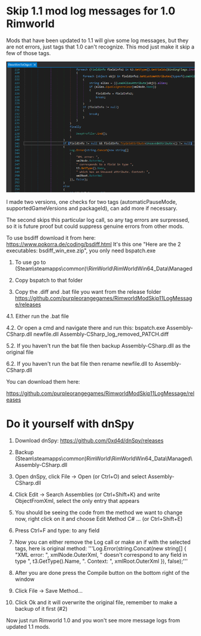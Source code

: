 # Skip 1.1 mod log messages for 1.0 Rimworld

Mods that have been updated to 1.1 will give some log messages, but they are not errors, just tags that 1.0 can't recognize. This mod just make it skip a few of those tags.

![Mod](https://raw.githubusercontent.com/purpleorangegames/RimworldModSkip11LogMessage/master/screenshotCode.png)

I made two versions, one checks for two tags (automaticPauseMode, supportedGameVersions and packageId), can add more if necessary.

The second skips this particular log call, so any tag errors are surpressed, so it is future proof but could suppress genuine errors from other mods.


To use bsdiff download it from here: https://www.pokorra.de/coding/bsdiff.html
It's this one "Here are the 2 executables: bsdiff_win_exe.zip", you only need bspatch.exe

1. To use go to (Steam\steamapps\common)\RimWorld\RimWorldWin64_Data\Managed

2. Copy bspatch to that folder

3. Copy the .diff and .bat file you want from the release folder
https://github.com/purpleorangegames/RimworldModSkip11LogMessage/releases

4.1. Either run the .bat file

4.2. Or open a cmd and navigate there and run this:
bspatch.exe Assembly-CSharp.dll newfile.dll Assembly-CSharp_log_removed_PATCH.diff

5.2. If you haven't run the bat file then backup Assembly-CSharp.dll as the original file

6.2. If you haven't run the bat file then rename newfile.dll to Assembly-CSharp.dll


You can download them here:

https://github.com/purpleorangegames/RimworldModSkip11LogMessage/releases


# Do it yourself with dnSpy

1. Download dnSpy: https://github.com/0xd4d/dnSpy/releases

2. Backup (Steam\steamapps\common\)RimWorld\RimWorldWin64_Data\Managed\Assembly-CSharp.dll

3. Open dnSpy, click File -> Open (or Ctrl+O) and select Assembly-CSharp.dll

4. Click Edit -> Search Assemblies (or Ctrl+Shift+K) and write ObjectFromXml, select the only entry that appears

5. You should be seeing the code from the method we want to change now,
right click on it and choose Edit Method C# ... (or Ctrl+Shift+E)

6. Press Ctrl+F and type: to any field

7. Now you can either remove the Log call or make an if with the selected tags, here is original method:
'''Log.Error(string.Concat(new string[]
									{
										"XML error: ",
										xmlNode.OuterXml,
										" doesn't correspond to any field in type ",
										t3.GetType().Name,
										". Context: ",
										xmlRoot.OuterXml
									}), false);'''
                  
8. After you are done press the Compile button on the bottom right of the window

9. Click File -> Save Method...

10. Click Ok and it will overwrite the original file, remember to make a backup of it first (#2)

Now just run Rimworld 1.0 and you won't see more message logs from updated 1.1 mods.
